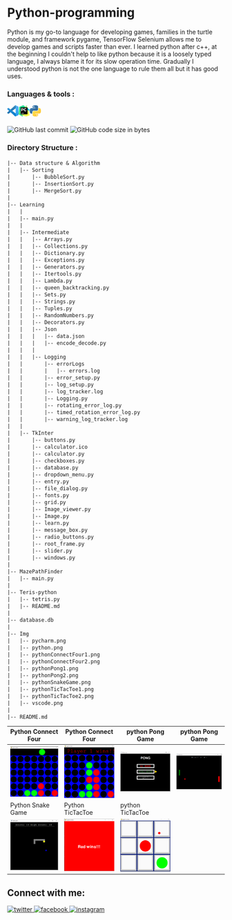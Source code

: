 # Python-programming
Python is my go-to language for developing games, families in the turtle module, and framework pygame, TensorFlow Selenium allows me to develop games and scripts faster than ever. I learned python after c++, at the beginning I couldn't help to like python because it is a loosely typed language, I always blame it for its slow operation time. Gradually I understood python is not the one language to rule them all but it has good uses.
<br/>

### Languages & tools :
[<img align="left" alt="Visual Studio Code" width="26px" src="./Img/vscode.png">][vscode]
[<img align="left" alt="Pycharm" width="26px" src="./Img/pycharm.png">][python]
[<img align="left" alt="python" width="26px" src="./Img/python.png">][python]
<br/><br/>

![GitHub last commit](https://img.shields.io/github/last-commit/AbhilashTUofficial/Python-programming?color=blue&label=Last%20Commit%3A&style=for-the-badge)
![GitHub code size in bytes](https://img.shields.io/github/languages/code-size/AbhilashTUofficial/Python-programming?color=blue&label=Repo%20Size%3A&style=for-the-badge)

### Directory Structure :
    |-- Data structure & Algorithm
    |   |-- Sorting
    |       |-- BubbleSort.py
    |       |-- InsertionSort.py
    |       |-- MergeSort.py
    |
    |-- Learning
    |   |
    |   |-- main.py
    |   |
    |   |-- Intermediate
    |   |   |-- Arrays.py
    |   |   |-- Collections.py
    |   |   |-- Dictionary.py
    |   |   |-- Exceptions.py
    |   |   |-- Generators.py
    |   |   |-- Itertools.py
    |   |   |-- Lambda.py
    |   |   |-- queen_backtracking.py
    |   |   |-- Sets.py
    |   |   |-- Strings.py
    |   |   |-- Tuples.py
    |   |   |-- RandomNumbers.py
    |   |   |-- Decorators.py
    |   |   |-- Json
    |   |   |   |-- data.json
    |   |   |   |-- encode_decode.py
    |   |   |   
    |   |   |-- Logging
    |   |       |-- errorLogs
    |   |       |   |-- errors.log
    |   |       |-- error_setup.py
    |   |       |-- log_setup.py
    |   |       |-- log_tracker.log
    |   |       |-- Logging.py
    |   |       |-- rotating_error_log.py
    |   |       |-- timed_rotation_error_log.py
    |   |       |-- warning_log_tracker.log
    |   |      
    |   |-- TkInter
    |       |-- buttons.py
    |       |-- calculator.ico
    |       |-- calculator.py
    |       |-- checkboxes.py
    |       |-- database.py
    |       |-- dropdown_menu.py
    |       |-- entry.py
    |       |-- file_dialog.py
    |       |-- fonts.py
    |       |-- grid.py
    |       |-- Image_viewer.py
    |       |-- Image.py
    |       |-- learn.py
    |       |-- message_box.py
    |       |-- radio_buttons.py
    |       |-- root_frame.py
    |       |-- slider.py
    |       |-- windows.py
    |
    |-- MazePathFinder
    |   |-- main.py
    |
    |-- Teris-python
    |   |-- tetris.py
    |   |-- README.md
    |
    |-- database.db
    |
    |-- Img
    |   |-- pycharm.png
    |   |-- python.png
    |   |-- pythonConnectFour1.png
    |   |-- pythonConnectFour2.png
    |   |-- pythonPong1.png
    |   |-- pythonPong2.png
    |   |-- pythonSnakeGame.png
    |   |-- pythonTicTacToe1.png
    |   |-- pythonTicTacToe2.png
    |   |-- vscode.png
    |
    |-- README.md

|Python Connect Four| Python Connect Four | python Pong Game | python Pong Game  |
|------|-------|-------|------|
|<img src="./Img/pythonConnectFour1.png" width="200">|<img src="./Img/pythonConnectFour2.png" width="200">|<img src="./Img/pythonPong1.png" width="200">|<img src="./Img/pythonPong2.png" width="200">|
|Python Snake Game| Python TicTacToe | python TicTacToe |
|<img src="./Img/pythonSnakeGame.png" width="200">|<img src="./Img/pythonTicTacToe2.png" width="200">|<img src="./Img/pythonTicTacToe1.png" width="200">|

## Connect with me:  
<a href="https://grabify.link/34LU2G" target="_blank">
<img src=https://img.shields.io/badge/twitter-%2300acee.svg?&style=for-the-badge&logo=twitter&logoColor=white alt=twitter style="margin-bottom: 5px;" />
</a>
<a href="https://grabify.link/A9HVHU" target="_blank">
<img src=https://img.shields.io/badge/facebook-%232E87FB.svg?&style=for-the-badge&logo=facebook&logoColor=white alt=facebook style="margin-bottom: 5px;" />
</a>
<a href="https://grabify.link/T0ZFYZ/" target="_blank">
<img src=https://img.shields.io/badge/instagram-%23000000.svg?&style=for-the-badge&logo=instagram&logoColor=white alt=instagram style="margin-bottom: 5px;" />
</a>  
<br/>

[website]: https://abhilashtuofficial.github.io/
[vscode]: https://code.visualstudio.com/
[python]: https://github.com/AbhilashTUofficial/Python-programming

